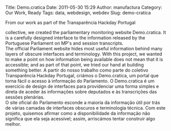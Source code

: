Title: Demo.cratica
Date: 2011-05-30 15:29
Author: manufactura
Category: Our Work, Ready
Tags: data, webdesign, webdev
Slug: demo-cratica

<!--:en-->From our work as part of the Transparência Hackday Portugal
collective, we created the parliamentary monitoring website
Demo.cratica. It is a carefully designed interface to the information
released by the Portuguese Parliament on MP's and session transcripts.  
The official Parliament website hides most useful information behind
many layers of obscure interfaces and terminology. With this project, we
wanted to make a point on how information being available does not mean
that it is accessible; and as part of that point, we tried our hand at
building something better. <!--:--><!--:pt-->A partir do nosso trabalho
como parte do coletivo Transparência Hackday Portugal, criámos o
Demo.cratica, um portal que torna fácil o acesso à informação do
Parlamento. O Demo.cratica é um exercício de design de interfaces para
providenciar uma forma simples e direta de aceder às informações sobre
deputados e às transcrições das sessões plenárias.  
O site oficial do Parlamento esconde a maioria da informação útil por
trás de várias camadas de interfaces obscuros e terminologia técnica.
Com este projeto, quisemos afirmar como a disponibilidade da informação
não significa que ela seja acessível; assim, arriscámos tentar construir
algo melhor.<!--:-->

